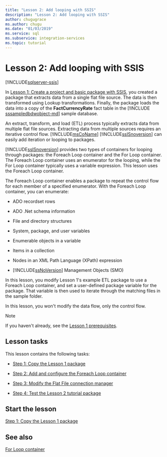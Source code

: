 ```yaml
---
title: "Lesson 2: Add looping with SSIS"
description: "Lesson 2: Add looping with SSIS"
author: chugugrace
ms.author: chugu
ms.date: "01/03/2019"
ms.service: sql
ms.subservice: integration-services
ms.topic: tutorial
---
```

# Lesson 2: Add looping with SSIS

[!INCLUDE[sqlserver-ssis](../includes/applies-to-version/sqlserver-ssis.md)]



In [Lesson 1: Create a project and basic package with SSIS](../integration-services/lesson-1-create-a-project-and-basic-package-with-ssis.md), you created a package that extracts data from a single flat file source. The data is then transformed using Lookup transformations. Finally, the package loads the data into a copy of the **FactCurrencyRate** fact table in the [!INCLUDE [sssampledbdwobject-md](../includes/sssampledbdwobject-md.md)] sample database.  
  
An extract, transform, and load (ETL) process typically extracts data from multiple flat file sources. Extracting data from multiple sources requires an iterative control flow. [!INCLUDE[msCoName](../includes/msconame-md.md)] [!INCLUDE[ssISnoversion](../includes/ssisnoversion-md.md)] can easily add iteration or looping to packages.  
  
[!INCLUDE[ssISnoversion](../includes/ssisnoversion-md.md)] provides two types of containers for looping through packages: the Foreach Loop container and the For Loop container. The Foreach Loop container uses an enumerator for the looping, while the For Loop container typically uses a variable expression. This lesson uses the Foreach Loop container.  
  
The Foreach Loop container enables a package to repeat the control flow for each member of a specified enumerator. With the Foreach Loop container, you can enumerate:  
  
-   ADO recordset rows  
  
-   ADO .Net schema information  
  
-   File and directory structures  
  
-   System, package, and user variables  
  
-   Enumerable objects in a variable  
  
-   Items in a collection  
  
-   Nodes in an XML Path Language (XPath) expression  
  
-   [!INCLUDE[ssNoVersion](../includes/ssnoversion-md.md)] Management Objects (SMO)  
  
In this lesson, you modify Lesson 1's example ETL package to use a Foreach Loop container, and set a user-defined package variable for the package. That variable is then used to iterate through the matching files in the sample folder.   
  
In this lesson, you won't modify the data flow, only the control flow.  
  
> [!NOTE]  
> If you haven't already, see the [Lesson 1 prerequisites](../integration-services/lesson-1-create-a-project-and-basic-package-with-ssis.md#prerequisites).

## Lesson tasks  
This lesson contains the following tasks:  
  
-   [Step 1: Copy the Lesson 1 package](../integration-services/lesson-2-1-copying-the-lesson-1-package.md)  
  
-   [Step 2: Add and configure the Foreach Loop container](../integration-services/lesson-2-2-adding-and-configuring-the-foreach-loop-container.md)  
  
-   [Step 3: Modify the Flat File connection manager](../integration-services/lesson-2-3-modifying-the-flat-file-connection-manager.md)  
  
-   [Step 4: Test the Lesson 2 tutorial package](../integration-services/lesson-2-4-testing-the-lesson-2-tutorial-package.md)  
  
## Start the lesson  
[Step 1: Copy the Lesson 1 package](../integration-services/lesson-2-1-copying-the-lesson-1-package.md)  
  
## See also  
[For Loop container](../integration-services/control-flow/for-loop-container.md)  
  
  
  
